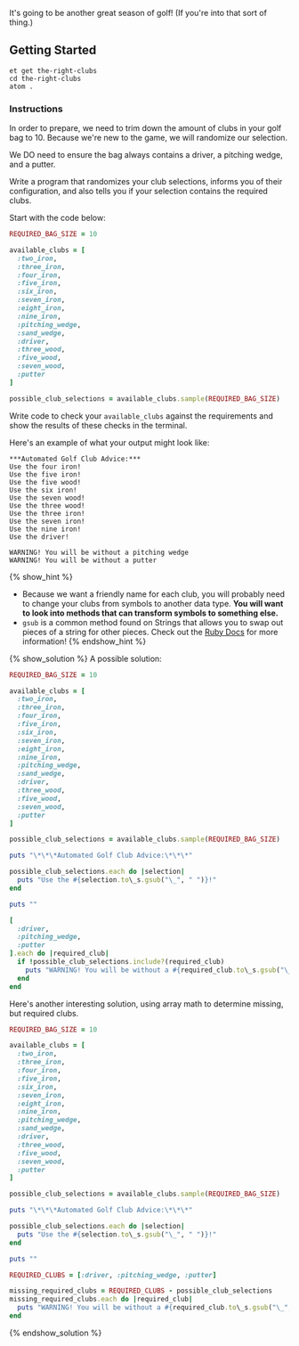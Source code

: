 It's going to be another great season of golf! (If you're into that sort of thing.)

## Getting Started

```no-highlight
et get the-right-clubs
cd the-right-clubs
atom .
```

### Instructions

In order to prepare, we need to trim down the amount of clubs in your golf bag to 10. Because we're new to the game, we will randomize our selection.

We DO need to ensure the bag always contains a driver, a pitching wedge, and a putter.

Write a program that randomizes your club selections, informs you of their configuration, and also tells you if your selection contains the required clubs.

Start with the code below:

```ruby
REQUIRED_BAG_SIZE = 10

available_clubs = [
  :two_iron,
  :three_iron,
  :four_iron,
  :five_iron,
  :six_iron,
  :seven_iron,
  :eight_iron,
  :nine_iron,
  :pitching_wedge,
  :sand_wedge,
  :driver,
  :three_wood,
  :five_wood,
  :seven_wood,
  :putter
]

possible_club_selections = available_clubs.sample(REQUIRED_BAG_SIZE)
```

Write code to check your `available_clubs` against the requirements and show the results of these checks in the terminal.

Here's an example of what your output might look like:

```no-highlight
***Automated Golf Club Advice:***
Use the four iron!
Use the five iron!
Use the five wood!
Use the six iron!
Use the seven wood!
Use the three wood!
Use the three iron!
Use the seven iron!
Use the nine iron!
Use the driver!

WARNING! You will be without a pitching wedge
WARNING! You will be without a putter
```

{% show_hint %}

* Because we want a friendly name for each club,
  you will probably need to change your clubs from symbols to another data type. **You will want to look into methods that can transform symbols to something else.**
* `gsub` is a common method found on Strings that allows you to swap out pieces of a string for other pieces. Check out the [Ruby Docs](http://ruby-doc.org/core-2.3.0/String.html#method-i-gsub) for more information!
{% endshow_hint %}

{% show_solution %}
A possible solution:

```ruby
REQUIRED_BAG_SIZE = 10

available_clubs = [
  :two_iron,
  :three_iron,
  :four_iron,
  :five_iron,
  :six_iron,
  :seven_iron,
  :eight_iron,
  :nine_iron,
  :pitching_wedge,
  :sand_wedge,
  :driver,
  :three_wood,
  :five_wood,
  :seven_wood,
  :putter
]

possible_club_selections = available_clubs.sample(REQUIRED_BAG_SIZE)

puts "\*\*\*Automated Golf Club Advice:\*\*\*"

possible_club_selections.each do |selection|
  puts "Use the #{selection.to\_s.gsub("\_", " ")}!"
end

puts ""

[
  :driver,
  :pitching_wedge,
  :putter
].each do |required_club|
  if !possible_club_selections.include?(required_club)
    puts "WARNING! You will be without a #{required_club.to\_s.gsub("\_", " ")}"
  end
end

```

Here's another interesting solution, using array math to determine missing, but required clubs.

```ruby
REQUIRED_BAG_SIZE = 10

available_clubs = [
  :two_iron,
  :three_iron,
  :four_iron,
  :five_iron,
  :six_iron,
  :seven_iron,
  :eight_iron,
  :nine_iron,
  :pitching_wedge,
  :sand_wedge,
  :driver,
  :three_wood,
  :five_wood,
  :seven_wood,
  :putter
]

possible_club_selections = available_clubs.sample(REQUIRED_BAG_SIZE)

puts "\*\*\*Automated Golf Club Advice:\*\*\*"

possible_club_selections.each do |selection|
  puts "Use the #{selection.to\_s.gsub("\_", " ")}!"
end

puts ""

REQUIRED_CLUBS = [:driver, :pitching_wedge, :putter]

missing_required_clubs = REQUIRED_CLUBS - possible_club_selections
missing_required_clubs.each do |required_club|
  puts "WARNING! You will be without a #{required_club.to\_s.gsub("\_", " ")}"
end
```
{% endshow_solution %}

